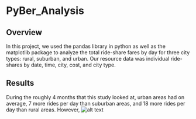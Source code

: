# PyBer_Analysis
## Overview 
In this project, we used the pandas library in python as well as the matplotlib package to analyze the total ride-share fares by day for three city types: rural, suburban, and urban.  Our resource data was individual ride-shares by date, time, city, cost, and city type.

## Results
During the roughly 4 months that this study looked at, urban areas had on average, 7 more rides per day than suburban areas, and 18 more rides per day than rural areas.  However, 
![alt text](https://github.com/bmoazen/PyBer_Analysis/tree/main/Analysis/Fig2.PNG?raw=true)

